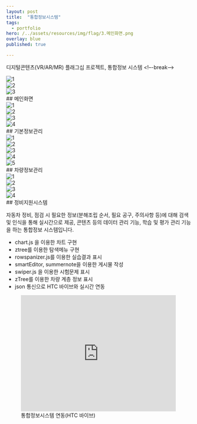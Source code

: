 ```yaml
---
layout: post
title:  "통합정보시스템"
tags:
  - portfolio
hero: /../assets/resources/img/flag/3.메인화면.png
overlay: blue
published: true

---
```

디지털콘텐츠(VR/AR/MR) 플래그십 프로젝트, 통합정보 시스템
<!–-break-–>
<div class="swiper-container">
	<div class="swiper-wrapper">
		<div class="swiper-slide">
			<img src="/../assets/resources/img/flag/main/1.로그인화면.png" alt="1">
		</div>
		<div class="swiper-slide">
			<img src="/../assets/resources/img/flag/main/2.회원가입.png" alt="2">
		</div>
		<div class="swiper-slide">
			<img src="/../assets/resources/img/flag/main/3.메인화면.png" alt="3">
		</div>
	</div>
	<!-- Add Pagination -->
	<div class="swiper-pagination"></div>
	<!-- Add Arrows -->
	<div class="swiper-button-next"></div>
	<div class="swiper-button-prev"></div>
</div>
## 메인화면

<div class="swiper-container">
	<div class="swiper-wrapper">
		<div class="swiper-slide">
			<img src="/../assets/resources/img/flag/basic/1.회원관리.png" alt="1">
		</div>
		<div class="swiper-slide">
			<img src="/../assets/resources/img/flag/basic/2.접속이력.png" alt="2">
		</div>
		<div class="swiper-slide">
			<img src="/../assets/resources/img/flag/basic/3.코드그룹.png" alt="3">
		</div>
		<div class="swiper-slide">
			<img src="/../assets/resources/img/flag/basic/4.코드.png" alt="4">
		</div>
	</div>
	<!-- Add Pagination -->
	<div class="swiper-pagination"></div>
	<!-- Add Arrows -->
	<div class="swiper-button-next"></div>
	<div class="swiper-button-prev"></div>
</div>
## 기본정보관리

<div class="swiper-container">
	<div class="swiper-wrapper">
		<div class="swiper-slide">
			<img src="/../assets/resources/img/flag/car/1.통합검색.png" alt="1">
		</div>
		<div class="swiper-slide">
			<img src="/../assets/resources/img/flag/car/2.검색결과.png" alt="2">
		</div>
		<div class="swiper-slide">
			<img src="/../assets/resources/img/flag/car/3.객체리스트.png" alt="3">
		</div>
		<div class="swiper-slide">
			<img src="/../assets/resources/img/flag/car/4.정보리스트.png" alt="4">
		</div>
		<div class="swiper-slide">
			<img src="/../assets/resources/img/flag/car/5.정보.png" alt="5">
		</div>
	</div>
	<!-- Add Pagination -->
	<div class="swiper-pagination"></div>
	<!-- Add Arrows -->
	<div class="swiper-button-next"></div>
	<div class="swiper-button-prev"></div>
</div>
## 차량정보관리

<div class="swiper-container">
	<div class="swiper-wrapper">
		<div class="swiper-slide">
			<img src="/../assets/resources/img/flag/fix/1.콘텐츠분류.png" alt="1">
		</div>
		<div class="swiper-slide">
			<img src="/../assets/resources/img/flag/fix/2.콘텐츠 등록.png" alt="2">
		</div>
		<div class="swiper-slide">
			<img src="/../assets/resources/img/flag/fix/3.단계그룹.png" alt="3">
		</div>
		<div class="swiper-slide">
			<img src="/../assets/resources/img/flag/fix/4.단계리스트.png" alt="4">
		</div>
	</div>
	<!-- Add Pagination -->
	<div class="swiper-pagination"></div>
	<!-- Add Arrows -->
	<div class="swiper-button-next"></div>
	<div class="swiper-button-prev"></div>
</div>
## 정비지원시스템 


<link rel="stylesheet" href="/../assets/resources/lib/swiper/css/swiper.min.css">
<script src="https://code.jquery.com/jquery-1.9.1.min.js"></script>
<script src="/../assets/resources/lib/swiper/js/swiper.min.js"></script>
<script>
	$(function() {
		var swiper = new Swiper('.swiper-container', {
	    spaceBetween: 30,
	      centeredSlides: true,
	      autoplay: {
	        delay: 2500,
	        disableOnInteraction: false,
	      },
	      pagination: {
	        el: '.swiper-pagination',
	        clickable: true,
	      },
	      navigation: {
	        nextEl: '.swiper-button-next',
	        prevEl: '.swiper-button-prev',
	      },
	    });
    });
</script>

자동차 정비, 점검 시 필요한 정보(분해조립 순서, 필요 공구, 주의사항 등)에 대해 검색 및 인식을 통해 실시간으로 제공, 콘텐츠 등의 데이터 관리 기능, 학습 및 평가 관리 기능을 하는 통합정보 시스템입니다.  

<ul>
	<li>chart.js 을 이용한 차트 구현</li>
	<li>ztree를 이용한 탐색메뉴 구현</li>
	<li>rowspanizer.js를 이용한 실습결과 표시</li>
	<li>smartEditor, summernote을 이용한 게시물 작성</li>
	<li>swiper.js 을 이용한 시험문제 표시</li>
	<li>zTree를 이용한 차량 계층 정보 표시</li>
	<li>json 통신으로 HTC 바이브와 실시간 연동 </li>
</ul>

<figure>
	<iframe width="420" height="315" src="https://youtu.be/vX5ldp7bIlQ" frameborder="0" allowfullscreen></iframe>
 	<figcaption>통합정보시스템 연동(HTC 바이브)</figcaption>
</figure>
